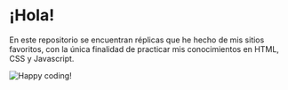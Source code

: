 # ¡Hola!

En este repositorio se encuentran réplicas que he hecho de mis sitios favoritos, con la única finalidad de practicar mis conocimientos en HTML, CSS y Javascript.

![Happy coding!](https://media3.giphy.com/media/eCqFYAVjjDksg/giphy.gif?cid=790b7611eeeb31996439128c0f30b83250f2dc310ae5f5cb&rid=giphy.gif)

